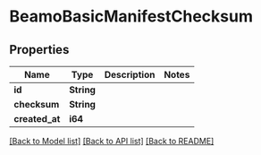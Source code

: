 # BeamoBasicManifestChecksum

## Properties

Name | Type | Description | Notes
------------ | ------------- | ------------- | -------------
**id** | **String** |  | 
**checksum** | **String** |  | 
**created_at** | **i64** |  | 

[[Back to Model list]](../README.md#documentation-for-models) [[Back to API list]](../README.md#documentation-for-api-endpoints) [[Back to README]](../README.md)


